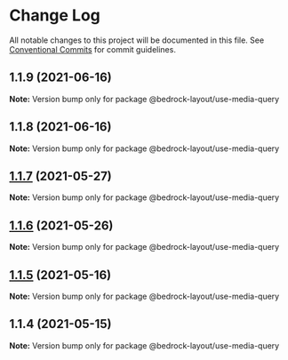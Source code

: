 # Change Log

All notable changes to this project will be documented in this file.
See [Conventional Commits](https://conventionalcommits.org) for commit guidelines.

## 1.1.9 (2021-06-16)

**Note:** Version bump only for package @bedrock-layout/use-media-query





## 1.1.8 (2021-06-16)

**Note:** Version bump only for package @bedrock-layout/use-media-query





## [1.1.7](https://github.com/Bedrock-Layouts/Bedrock/compare/@bedrock-layout/use-media-query@1.1.6...@bedrock-layout/use-media-query@1.1.7) (2021-05-27)

**Note:** Version bump only for package @bedrock-layout/use-media-query





## [1.1.6](https://github.com/Bedrock-Layouts/Bedrock/compare/@bedrock-layout/use-media-query@1.1.5...@bedrock-layout/use-media-query@1.1.6) (2021-05-26)

**Note:** Version bump only for package @bedrock-layout/use-media-query





## [1.1.5](https://github.com/Bedrock-Layouts/Bedrock/compare/@bedrock-layout/use-media-query@1.1.4...@bedrock-layout/use-media-query@1.1.5) (2021-05-16)

**Note:** Version bump only for package @bedrock-layout/use-media-query





## 1.1.4 (2021-05-15)

**Note:** Version bump only for package @bedrock-layout/use-media-query
